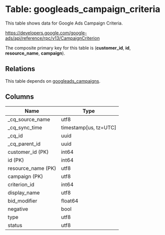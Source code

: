 # Table: googleads_campaign_criteria

This table shows data for Google Ads Campaign Criteria.

https://developers.google.com/google-ads/api/reference/rpc/v13/CampaignCriterion

The composite primary key for this table is (**customer_id**, **id**, **resource_name**, **campaign**).

## Relations

This table depends on [googleads_campaigns](googleads_campaigns).

## Columns

| Name          | Type          |
| ------------- | ------------- |
|_cq_source_name|utf8|
|_cq_sync_time|timestamp[us, tz=UTC]|
|_cq_id|uuid|
|_cq_parent_id|uuid|
|customer_id (PK)|int64|
|id (PK)|int64|
|resource_name (PK)|utf8|
|campaign (PK)|utf8|
|criterion_id|int64|
|display_name|utf8|
|bid_modifier|float64|
|negative|bool|
|type|utf8|
|status|utf8|